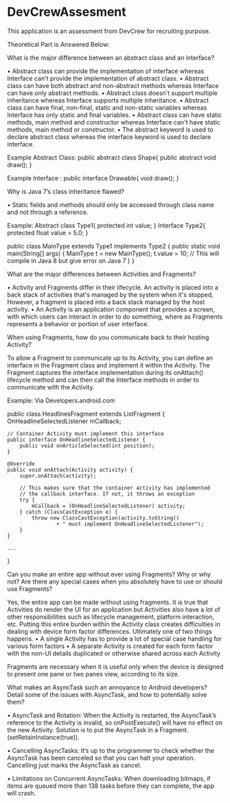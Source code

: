 # DevCrewAssesment
This application is an assessment from DevCrew for recruiting purpose.

Theoretical Part is Answered Below:

What is the major difference between an abstract class and an interface?•	Abstract class can provide the implementation of interface whereas Interface can't provide the implementation of abstract class.•	Abstract class can have both abstract and non-abstract methods whereas Interface can have only abstract methods.•	Abstract class doesn't support multiple inheritance whereas Interface supports multiple inheritance.•	Abstract class can have final, non-final, static and non-static variables whereas Interface has only static and final variables.•	Abstract class can have static methods, main method and constructor whereas Interface can't have static methods, main method or constructor.•	The abstract keyword is used to declare abstract class whereas	the interface keyword is used to declare interface.Example Abstract Class:public abstract class Shape{public abstract void draw();}	Example Interface :public interface Drawable{void draw();}Why is Java 7’s class inheritance flawed?•	Static fields and methods should only be accessed through class name and not through a reference.Example:Abstract class Type1{	protected int value;}Interface Type2{	protected float value = 5.0;}public class MainType extends Type1 implements Type2{	public static void main(String[] args){	MainType t = new MainType();	t.value = 10; // This will compile in Java 8 but give error on Java 7}}What are the major differences between Activities and Fragments?•	Activity and Fragments differ in their lifecycle. An activity is placed into a back stack of activities that's managed by the system when it's stopped, However, a fragment is placed into a back stack managed by the host activity.•	An Activity is an application component that provides a screen, with which users can interact in order to do something, where as Fragments represents a behavior or portion of user interface.When using Fragments, how do you communicate back to their hosting Activity?To allow a Fragment to communicate up to its Activity, you can define an interface in the Fragment class and implement it within the Activity. The Fragment captures the interface implementation during its onAttach() lifecycle method and can then call the Interface methods in order to communicate with the Activity.Example: Via Developers.android.compublic class HeadlinesFragment extends ListFragment {    OnHeadlineSelectedListener mCallback;    // Container Activity must implement this interface    public interface OnHeadlineSelectedListener {        public void onArticleSelected(int position);    }    @Override    public void onAttach(Activity activity) {        super.onAttach(activity);                // This makes sure that the container activity has implemented        // the callback interface. If not, it throws an exception        try {            mCallback = (OnHeadlineSelectedListener) activity;        } catch (ClassCastException e) {            throw new ClassCastException(activity.toString()                    + " must implement OnHeadlineSelectedListener");        }    }        ...}Can you make an entire app without ever using Fragments? Why or why not? Are there any special cases when you absolutely have to use or should use Fragments?Yes, the entire app can be made without using fragments. It is true that Activities do render the UI for an application but Activities also have a lot of other responsibilities such as lifecycle management, platform interaction, etc. Putting this entire burden within the Activity class creates difficulties in dealing with device form factor differences. Ultimately one of two things happens.•	A single Activity has to provide a lot of special case handling for various form factors•	A separate Activity is created for each form factor with the non-UI details duplicated or otherwise shared across each ActivityFragments are necessary when it is useful only when the device is designed to present one pane or two panes view, according to its size. What makes an AsyncTask such an annoyance to Android developers? Detail some of the issues with AsyncTask, and how to potentially solve them?•	AsyncTask and Rotation: When the Activity is restarted, the AsyncTask’s reference to the Activity is invalid, so onPostExecute() will have no effect on the new Activity. Solution is to put the AsyncTask in a Fragment. (setRetainInstance(true)).•	Cancelling AsyncTasks: It’s up to the programmer to check whether the AsyncTask has been canceled so that you can halt your operation. Cancelling just marks the AsyncTask as cancel.•	Limitations on Concurrent AsyncTasks: When downloading bitmaps, if items are queued more than 138 tasks before they can complete, the app will crash. 
